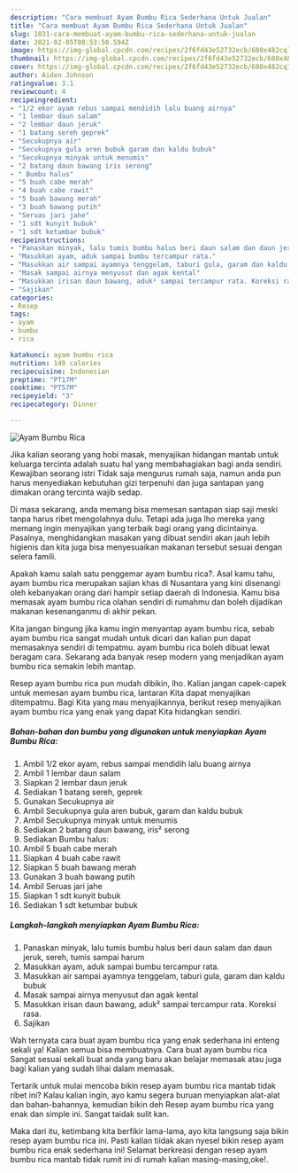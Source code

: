 ```yaml
---
description: "Cara membuat Ayam Bumbu Rica Sederhana Untuk Jualan"
title: "Cara membuat Ayam Bumbu Rica Sederhana Untuk Jualan"
slug: 1031-cara-membuat-ayam-bumbu-rica-sederhana-untuk-jualan
date: 2021-02-05T08:53:50.594Z
image: https://img-global.cpcdn.com/recipes/2f6fd43e52732ecb/680x482cq70/ayam-bumbu-rica-foto-resep-utama.jpg
thumbnail: https://img-global.cpcdn.com/recipes/2f6fd43e52732ecb/680x482cq70/ayam-bumbu-rica-foto-resep-utama.jpg
cover: https://img-global.cpcdn.com/recipes/2f6fd43e52732ecb/680x482cq70/ayam-bumbu-rica-foto-resep-utama.jpg
author: Aiden Johnson
ratingvalue: 3.1
reviewcount: 4
recipeingredient:
- "1/2 ekor ayam rebus sampai mendidih lalu buang airnya"
- "1 lembar daun salam"
- "2 lembar daun jeruk"
- "1 batang sereh geprek"
- "Secukupnya air"
- "Secukupnya gula aren bubuk garam dan kaldu bubuk"
- "Secukupnya minyak untuk menumis"
- "2 batang daun bawang iris serong"
- " Bumbu halus"
- "5 buah cabe merah"
- "4 buah cabe rawit"
- "5 buah bawang merah"
- "3 buah bawang putih"
- "Seruas jari jahe"
- "1 sdt kunyit bubuk"
- "1 sdt ketumbar bubuk"
recipeinstructions:
- "Panaskan minyak, lalu tumis bumbu halus beri daun salam dan daun jeruk, sereh, tumis sampai harum"
- "Masukkan ayam, aduk sampai bumbu tercampur rata."
- "Masukkan air sampai ayamnya tenggelam, taburi gula, garam dan kaldu bubuk"
- "Masak sampai airnya menyusut dan agak kental"
- "Masukkan irisan daun bawang, aduk² sampai tercampur rata. Koreksi rasa."
- "Sajikan"
categories:
- Resep
tags:
- ayam
- bumbu
- rica

katakunci: ayam bumbu rica 
nutrition: 149 calories
recipecuisine: Indonesian
preptime: "PT17M"
cooktime: "PT57M"
recipeyield: "3"
recipecategory: Dinner

---
```



![Ayam Bumbu Rica](https://img-global.cpcdn.com/recipes/2f6fd43e52732ecb/680x482cq70/ayam-bumbu-rica-foto-resep-utama.jpg)

Jika kalian seorang yang hobi masak, menyajikan hidangan mantab untuk keluarga tercinta adalah suatu hal yang membahagiakan bagi anda sendiri. Kewajiban seorang istri Tidak saja mengurus rumah saja, namun anda pun harus menyediakan kebutuhan gizi terpenuhi dan juga santapan yang dimakan orang tercinta wajib sedap.

Di masa  sekarang, anda memang bisa memesan santapan siap saji meski tanpa harus ribet mengolahnya dulu. Tetapi ada juga lho mereka yang memang ingin menyajikan yang terbaik bagi orang yang dicintainya. Pasalnya, menghidangkan masakan yang dibuat sendiri akan jauh lebih higienis dan kita juga bisa menyesuaikan makanan tersebut sesuai dengan selera famili. 



Apakah kamu salah satu penggemar ayam bumbu rica?. Asal kamu tahu, ayam bumbu rica merupakan sajian khas di Nusantara yang kini disenangi oleh kebanyakan orang dari hampir setiap daerah di Indonesia. Kamu bisa memasak ayam bumbu rica olahan sendiri di rumahmu dan boleh dijadikan makanan kesenanganmu di akhir pekan.

Kita jangan bingung jika kamu ingin menyantap ayam bumbu rica, sebab ayam bumbu rica sangat mudah untuk dicari dan kalian pun dapat memasaknya sendiri di tempatmu. ayam bumbu rica boleh dibuat lewat beragam cara. Sekarang ada banyak resep modern yang menjadikan ayam bumbu rica semakin lebih mantap.

Resep ayam bumbu rica pun mudah dibikin, lho. Kalian jangan capek-capek untuk memesan ayam bumbu rica, lantaran Kita dapat menyajikan ditempatmu. Bagi Kita yang mau menyajikannya, berikut resep menyajikan ayam bumbu rica yang enak yang dapat Kita hidangkan sendiri.

<!--inarticleads1-->

##### Bahan-bahan dan bumbu yang digunakan untuk menyiapkan Ayam Bumbu Rica:

1. Ambil 1/2 ekor ayam, rebus sampai mendidih lalu buang airnya
1. Ambil 1 lembar daun salam
1. Siapkan 2 lembar daun jeruk
1. Sediakan 1 batang sereh, geprek
1. Gunakan Secukupnya air
1. Ambil Secukupnya gula aren bubuk, garam dan kaldu bubuk
1. Ambil Secukupnya minyak untuk menumis
1. Sediakan 2 batang daun bawang, iris² serong
1. Sediakan  Bumbu halus:
1. Ambil 5 buah cabe merah
1. Siapkan 4 buah cabe rawit
1. Siapkan 5 buah bawang merah
1. Gunakan 3 buah bawang putih
1. Ambil Seruas jari jahe
1. Siapkan 1 sdt kunyit bubuk
1. Sediakan 1 sdt ketumbar bubuk




<!--inarticleads2-->

##### Langkah-langkah menyiapkan Ayam Bumbu Rica:

1. Panaskan minyak, lalu tumis bumbu halus beri daun salam dan daun jeruk, sereh, tumis sampai harum
1. Masukkan ayam, aduk sampai bumbu tercampur rata.
1. Masukkan air sampai ayamnya tenggelam, taburi gula, garam dan kaldu bubuk
1. Masak sampai airnya menyusut dan agak kental
1. Masukkan irisan daun bawang, aduk² sampai tercampur rata. Koreksi rasa.
1. Sajikan




Wah ternyata cara buat ayam bumbu rica yang enak sederhana ini enteng sekali ya! Kalian semua bisa membuatnya. Cara buat ayam bumbu rica Sangat sesuai sekali buat anda yang baru akan belajar memasak atau juga bagi kalian yang sudah lihai dalam memasak.

Tertarik untuk mulai mencoba bikin resep ayam bumbu rica mantab tidak ribet ini? Kalau kalian ingin, ayo kamu segera buruan menyiapkan alat-alat dan bahan-bahannya, kemudian bikin deh Resep ayam bumbu rica yang enak dan simple ini. Sangat taidak sulit kan. 

Maka dari itu, ketimbang kita berfikir lama-lama, ayo kita langsung saja bikin resep ayam bumbu rica ini. Pasti kalian tiidak akan nyesel bikin resep ayam bumbu rica enak sederhana ini! Selamat berkreasi dengan resep ayam bumbu rica mantab tidak rumit ini di rumah kalian masing-masing,oke!.

